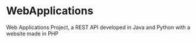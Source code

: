 # WebApplications
Web Applications Project, a REST API developed in Java and Python with a website made in PHP
